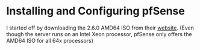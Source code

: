 # Installing and Configuring pfSense

I started off by downloading the 2.6.0 AMD64 ISO from their [website](https://www.pfsense.org/download/).
(Even though the server runs on an Intel Xeon processor, pfSense only offers the AMD64 ISO for all 64x processors)